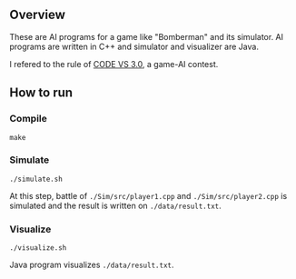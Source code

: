## Overview

These are AI programs for a game like "Bomberman" and its simulator.
AI programs are written in C++ and simulator and visualizer are Java.

I refered to the rule of [CODE VS 3.0](https://codevs.jp/ "codevs"), a game-AI contest.


## How to run


### Compile

```
make

```

### Simulate
```
./simulate.sh 

```
At this step, battle of `./Sim/src/player1.cpp` and `./Sim/src/player2.cpp` is simulated and the result is written on `./data/result.txt`.

### Visualize

```
./visualize.sh

```
Java program visualizes `./data/result.txt`.
